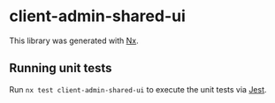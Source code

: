 # client-admin-shared-ui

This library was generated with [Nx](https://nx.dev).

## Running unit tests

Run `nx test client-admin-shared-ui` to execute the unit tests via [Jest](https://jestjs.io).
